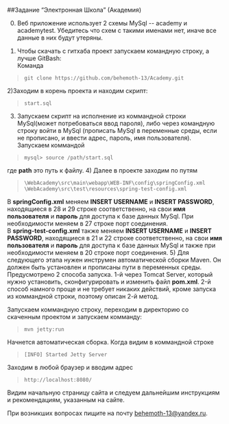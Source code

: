 ##Задание “Электронная Школа” (Академия)

0) Веб приложение использует 2 схемы MySql -- academy и academytest. Убедитесь что схем с такими именами нет, иначе 
все данные в них будут утеряны.

1) Чтобы скачать с гитхаба проект запускаем командную строку, а лучше GitBash:  
Команда  
>     git clone https://github.com/behemoth-13/Academy.git  
2)Заходим в корень проекта и находим скрипт:
>     start.sql
3) Запускаем скрипт на исполнение из коммандной строки MySql(может потребоваться ввод пароля), либо через командную 
строку войти в MySql (прописать MySql в переменные среды, если не прописано, и ввести адрес, пароль, имя пользователя).
 Запускаем коммандой
>     mysql> source /path/start.sql
где **path** это путь к файлу.
4) Далее в проекте заходим по путям
>     \WebAcademy\src\main\webapp\WEB-INF\config\springConfig.xml
>     \WebAcademy\src\test\resources\spring-test-config.xml
В **springConfig.xml** меняем **INSERT USERNAME** и **INSERT PASSWORD**, находящиеся в 28 и 29 строке соответственно, 
на свои **имя пользователя** и **пароль** для доступа к базе данных MySql. При необходимости меняем в 27 строке порт соединения.  
В **spring-test-config.xml** также меняем **INSERT USERNAME** и **INSERT PASSWORD**, находящиеся в 21 и 22 строке соответственно, 
на свои **имя пользователя** и **пароль** для доступа к базе данных MySql и также при необходимости меняем в 20 строке
 порт соединения.
5) Для следующего этапа нужен инструмен автоматической сборки Maven. Он должен быть установлен и прописаны пути в 
переменных среды. Предусмотрено 2 способа запуска. 1-й через Tomcat Server, который нужно установить, сконфигурировать и 
изменить файл **pom.xml**. 2-й способ намного проще и не требует никаких действий, кроме запуска из коммандной строки,
 поэтому описан 2-й метод.

 Запускаем коммандную строку, переходим в директорию со скаченным проектом и запускаем комманду:
>     mvn jetty:run
Начнется автоматическая сборка. Когда видим в коммандной строке 
>     [INFO] Started Jetty Server
Заходим в любой браузер и вводим адрес
>     http://localhost:8080/
Видим начальную страницу сайта и следуем дальнейшим инструкциям и рекомендациям, указанным на сайте.

При возникших вопросах пищите на почту behemoth-13@yandex.ru.